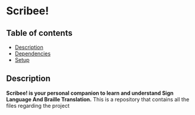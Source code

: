 ﻿# Scribee!

## Table of contents
* [Description](#Description)
* [Dependencies](#Dependencies)
* [Setup](#Setup)

## Description
**Scribee! is your personal companion to learn and understand Sign Language And Braille Translation.**
This is a repository that contains all the files regarding the project


